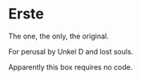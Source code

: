 Erste
=====

The one, the only, the original.

For perusal by Unkel D and lost souls.

Apparently this box requires no code.
